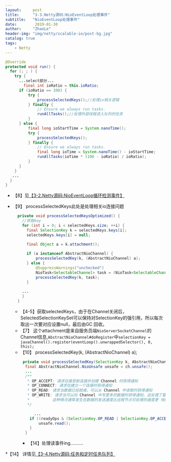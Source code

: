 ```yaml
---
layout:     post
title:      "3-3.Netty源码:NioEventLoop处理事件"
subtitle:   "NioEventLoop处理事件"
date:        2019-01-30
author:     "ZhaoLe"
header-img: "img/netty/scalable-io/post-bg.jpg"
catalog: true
tags:
    - Netty
---
```


```java
@Override
protected void run() {
  for (; ; ) {
    try {
      ...select部分... 
        final int ioRatio = this.ioRatio;
      if (ioRatio == 100) {
          try {
              processSelectedKeys();//处理io相关逻辑
          } finally {
              // Ensure we always run tasks.
              runAllTasks();//处理外部线程进入队列的任务
          }
      } else {
          final long ioStartTime = System.nanoTime();
          try {
              processSelectedKeys();
          } finally {
              // Ensure we always run tasks.
              final long ioTime = System.nanoTime() - ioStartTime;
              runAllTasks(ioTime * (100 - ioRatio) / ioRatio);
          }
      } 
    } 
   ...
  }
}
```
* 【8】见[【3-2.Netty源码:NioEventLoop循环检测事件】](http://jinlipool.com/2019/01/30/netty-3-2-evetloop-event-detection/)
* 【9】 processSelectedKeys此处是处理相关io连接问题

  ```java
    private void processSelectedKeysOptimized() {
      //获取key
      for (int i = 0; i < selectedKeys.size; ++i) {
        final SelectionKey k = selectedKeys.keys[i];
        selectedKeys.keys[i] = null;

        final Object a = k.attachment();
    
        if (a instanceof AbstractNioChannel) {
            processSelectedKey(k, (AbstractNioChannel) a);
        } else {
            @SuppressWarnings("unchecked")
            NioTask<SelectableChannel> task = (NioTask<SelectableChannel>) a;
            processSelectedKey(k, task);
        }
    
      ...
      }
    }
  ```
  * 【4-5】获取selectedKeys，由于在Channel关闭后，SelectedSelectionKeySet可以保持对SelectionKey的强引用，所以每次取出一次要对应设置null，最后由GC 回收。
  * 【7】 这个attachment是来自服务员端`NioServerSocketChannel`的Channel信息,`AbstractNioChannel#doRegister`中`selectionKey = javaChannel().register(eventLoop().unwrappedSelector(), 0, this);`
  * 【10】  processSelectedKey(k, (AbstractNioChannel) a);
      ```java
       private void processSelectedKey(SelectionKey k, AbstractNioChannel ch) {
        final AbstractNioChannel.NioUnsafe unsafe = ch.unsafe();
        ...
        /**
         * OP_ACCEPT: 请求在接受新连接并创建 Channel 时获得通知
         * OP_CONNECT: 请求在建立一个连接时获得通知
         * OP_READ: 请求当数据已经就绪，可以从 Channel 中读取时获得通知
         * OP_WRITE: 请求当可以向 Channel 中写更多的数据时获得通知。这处理了套接字缓冲区被完 全填满时的情况，
         *          这种情况通常发生在数据的发送速度比远程节点可处理的速度更 快的时候
         */
    
            ...
          if ((readyOps & (SelectionKey.OP_READ | SelectionKey.OP_ACCEPT)) != 0 || readyOps == 0) {
              unsafe.read();
          }
        }
      ```
      * 【14】处理读事件ing..........
    
  
*【14】 详情见[【3-4.Netty源码:任务和定时任务队列】](http://jinlipool.com/2019/01/30/netty-3-4-task.md/)
